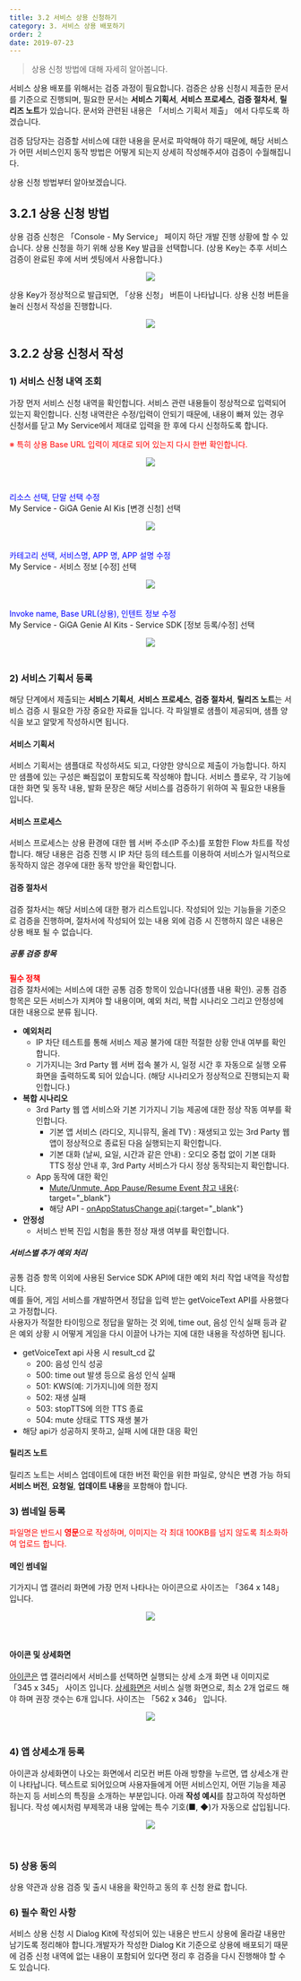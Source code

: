 ```yaml
---
title: 3.2 서비스 상용 신청하기
category: 3. 서비스 상용 배포하기
order: 2
date: 2019-07-23
---
```


> 상용 신청 방법에 대해 자세히 알아봅니다.

서비스 상용 배포를 위해서는 검증 과정이 필요합니다.  검증은 상용 신청시 제출한 문서를 기준으로 진행되며, 필요한 문서는 **서비스 기획서**, **서비스 프로세스**, **검증 절차서**, **릴리즈 노트**가 있습니다. 문서와 관련된 내용은 「서비스 기획서 제출」 에서 다루도록 하겠습니다.

검증 담당자는 검증할 서비스에 대한 내용을 문서로 파악해야 하기 때문에, 해당 서비스가 어떤 서비스인지 동작 방법은 어떻게 되는지 상세히 작성해주셔야 검증이 수월해집니다. 

상용 신청 방법부터 알아보겠습니다.

## 3.2.1 상용 신청 방법

상용 검증 신청은 「Console - My Service」 페이지 하단 개발 진행 상황에 할 수 있습니다. 상용 신청을 하기 위해 상용 Key 발급을 선택합니다. (상용 Key는 추후 서비스 검증이 완료된 후에 서버 셋팅에서 사용합니다.)

<center><img src = "https://user-images.githubusercontent.com/36177711/61693977-7bb3d600-ad6b-11e9-9238-1a33bbd6e043.png"></center>

상용 Key가 정상적으로 발급되면, 「상용 신청」 버튼이 나타납니다. 상용 신청 버튼을 눌러 신청서 작성을 진행합니다. 

<center><img src = "https://user-images.githubusercontent.com/36177711/61694452-6db28500-ad6c-11e9-8c06-fcced98ce1dc.png"></center>

## 3.2.2 상용 신청서 작성

### 1) 서비스 신청 내역 조회

가장 먼저 서비스 신청 내역을 확인합니다. 서비스 관련 내용들이 정상적으로 입력되어 있는지 확인합니다. 신청 내역란은 수정/입력이 안되기 때문에, 내용이 빠져 있는 경우 신청서를 닫고 My Service에서 제대로 입력을 한 후에 다시 신청하도록 합니다.

<span style="color:red">※ 특히 상용 Base URL 입력이 제대로 되어 있는지 다시 한번 확인합니다.</span>

<center><img src = "https://user-images.githubusercontent.com/36177711/61756715-5faa4600-adf8-11e9-91a1-48585811fe54.png" style="margin-bottom:30px"></center>

<span style="color:blue">리소스 선택, 단말 선택 수정</span>  
My Service - GiGA Genie AI Kis [변경 신청] 선택

<center><img src = "https://user-images.githubusercontent.com/36177711/61757566-1c51d680-adfc-11e9-91b2-5b0309c0b5b6.png" style="margin-bottom:20px"></center>

<span style="color:blue">카테고리 선택, 서비스명, APP 명, APP 설명 수정</span>  
My Service - 서비스 정보 [수정] 선택

<center><img src = "https://user-images.githubusercontent.com/36177711/61758187-bd419100-adfe-11e9-97fd-106c0c592494.png" style="margin-bottom:20px"></center>

<span style = "color:blue">Invoke name, Base URL(상용), 인텐트 정보 수정</span>  
My Service - GiGA Genie AI Kits - Service SDK [정보 등록/수정] 선택

<center><img src = "https://user-images.githubusercontent.com/36177711/61758129-75226e80-adfe-11e9-9a94-e0d33bc25583.png" style="margin-bottom:20px"></center>

### 2) 서비스 기획서 등록

해당 단계에서 제출되는 **서비스 기획서**, **서비스 프로세스**, **검증 절차서**, **릴리즈 노트**는 서비스 검증 시 필요한 가장 중요한 자료들 입니다. 각 파일별로 샘플이 제공되며, 샘플 양식을 보고 알맞게 작성하시면 됩니다. 

#### 서비스 기획서

서비스 기획서는 샘플대로 작성하셔도 되고, 다양한 양식으로 제출이 가능합니다. 하지만 샘플에 있는 구성은 빠짐없이 포함되도록 작성해야 합니다. 서비스 플로우, 각 기능에 대한 화면 및 동작 내용, 발화 문장은 해당 서비스를 검증하기 위하여 꼭 필요한 내용들입니다. 

#### 서비스 프로세스

서비스 프로세스는 상용 환경에 대한 웹 서버 주소(IP 주소)를 포함한 Flow 차트를 작성합니다. 해당 내용은 검증 진행 시 IP 차단 등의 테스트를 이용하여 서비스가 일시적으로 동작하지 않은 경우에 대한 동작 방안을 확인합니다.  

#### 검증 절차서

검증 절차서는 해당 서비스에 대한 평가 리스트입니다. 작성되어 있는 기능들을 기준으로 검증을 진행하며, 절차서에 작성되어 있는 내용 외에 검증 시 진행하지 않은 내용은 상용 배포 될 수 없습니다. 

##### 공통 검증 항목

**<span style="color:red">필수 정책</span>**  
검증 절차서에는 서비스에 대한 공통 검증 항목이 있습니다(샘플 내용 확인). 공통 검증 항목은 모든 서비스가 지켜야 할 내용이며, 예외 처리, 복합 시나리오 그리고 안정성에 대한 내용으로 분류 됩니다.

- **예외처리**
  - IP 차단 테스트를 통해 서비스 제공 불가에 대한 적절한 상황 안내 여부를 확인합니다.
  - 기가지니는 3rd Party 웹 서버 접속 불가 시, 일정 시간 후 자동으로 실행 오류 화면을 출력하도록 되어 있습니다. (해당 시나리오가 정상적으로 진행되는지 확인합니다.)
- **복합 시나리오**
  - 3rd Party 웹 앱 서비스와 기본 기가지니 기능 제공에 대한 정상 작동 여부를 확인합니다.
    - 기본 앱 서비스 (라디오, 지니뮤직, 올레 TV) : 재생되고 있는 3rd Party 웹 앱이 정상적으로 종료된 다음 실행되는지 확인합니다.
    - 기본 대화 (날씨, 요일, 시간과 같은 안내) : 오디오 중첩 없이 기본 대화 TTS 정상 안내 후, 3rd Party 서비스가 다시 정상 동작되는지 확인합니다.
  - App 동작에 대한 확인
    - [Mute/Unmute, App Pause/Resume Event  참고 내용](https://github.com/GiGAGenie-ServiceSDK/UserGuide/wiki/일반사항#muteunmute-app-pauseresume-event-관련){: target="_blank"}
    - 해당 API - [onAppStatusChange api](<https://github.com/GiGAGenie-ServiceSDK/UserGuide/wiki/init.onAppStatusChange>){:target="_blank"}
- **안정성**
  - 서비스 반복 진입 시험을 통한 정상 재생 여부를 확인합니다.

##### 서비스별 추가 예외 처리

공통 검증 항목 이외에 사용된 Service SDK API에 대한 예외 처리 작업 내역을 작성합니다.  
예를 들어, 게임 서비스를 개발하면서 정답을 입력 받는 getVoiceText API를 사용했다고 가정합니다.  
사용자가 적절한 타이밍으로 정답을 말하는 것 외에, time out, 음성 인식 실패 등과 같은 예외 상황 시 어떻게 게임을 다시 이끌어 나가는 지에 대한 내용을 작성하면 됩니다. 

- getVoiceText api 사용 시 result_cd 값
  - 200: 음성 인식 성공
  - 500: time out 발생 등으로 음성 인식 실패
  - 501: KWS(예: 기가지니)에 의한 정지
  - 502: 재생 실패
  - 503: stopTTS에 의한 TTS 종료
  - 504: mute 상태로 TTS 재생 불가
- 해당 api가 성공하지 못하고, 실패 시에 대한 대응 확인

#### 릴리즈 노트

릴리즈 노트는 서비스 업데이트에 대한 버전 확인을 위한 파일로, 양식은 변경 가능 하되 **서비스 버전**, **요청일**, **업데이트 내용**을 포함해야 합니다. 

### 3) 썸네일 등록

<span style="color:red">파일명은 반드시 **영문**으로 작성하며, 이미지는 각 최대 100KB를 넘지 않도록 최소화하여 업로드 합니다.</span>

#### 메인 썸네일

기가지니 앱 갤러리 화면에 가장 먼저 나타나는 아이콘으로 사이즈는 「364 x 148」 입니다.

<center><img src = "https://user-images.githubusercontent.com/36177711/61766055-7792c180-ae1a-11e9-9caf-355f2574af61.png" style="margin-bottom:30px"></center>

#### 아이콘 및 상세화면

<u>아이콘은</u> 앱 갤러리에서 서비스를 선택하면 실행되는 상세 소개 화면 내 이미지로「345 x 345」 사이즈 입니다. <u>상세화면은</u> 서비스 실행 화면으로, 최소 2개 업로드 해야 하며 권장 갯수는 6개 입니다. 사이즈는 「562 x 346」 입니다.

<center><img src = "https://user-images.githubusercontent.com/36177711/61766080-9729ea00-ae1a-11e9-80ce-f39364000077.png" style="margin-bottom:20px"></center>

### 4) 앱 상세소개 등록

아이콘과 상세화면이 나오는 화면에서 리모컨 버튼 아래 방향을 누르면, 앱 상세소개 란이 나타납니다. 텍스트로 되어있으며 사용자들에게 어떤 서비스인지, 어떤 기능을 제공하는지 등 서비스의 특징을 소개하는 부분입니다. 아래 **작성 예시**를 참고하여 작성하면 됩니다. 작성 예시처럼 부제목과 내용 앞에는 특수 기호(■, ◆)가 자동으로 삽입됩니다. 

<center><img src = "https://user-images.githubusercontent.com/36177711/61766530-18ce4780-ae1c-11e9-9bab-e6e27ea1af6b.png" style="margin-bottom:30px"></center>

### 5) 상용 동의

상용 약관과 상용 검증 및 출시 내용을 확인하고 동의 후 신청 완료 합니다. 

### 6) 필수 확인 사항

서비스 상용 신청 시 Dialog Kit에 작성되어 있는 내용은 반드시 상용에 올라갈 내용만 남기도록 정리해야 합니다.개발자가 작성한 Dialog Kit 기준으로 상용에 배포되기 때문에 검증 신청 내역에 없는 내용이 포함되어 있다면 정리 후 검증을 다시 진행해야 할 수도 있습니다.